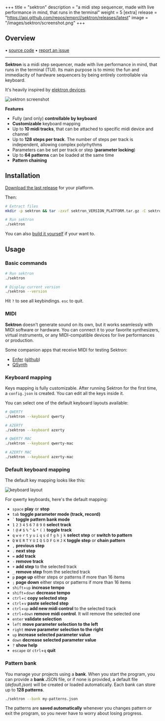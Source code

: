 +++
title = "sektron"
description = "a midi step sequencer, made with live performance in mind, that runs in the terminal"
weight = 5
[extra]
release = "https://api.github.com/repos/emprcl/sektron/releases/latest"
image = "/images/sektron/screenshot.png"
+++

## Overview

<span id="release"></span> • 
[source code](https://github.com/emprcl/sektron) • 
[report an issue](https://github.com/emprcl/sektron/issues/new)

<hr/>

**Sektron** is a midi step sequencer, made with live performance in mind, that runs in the terminal (TUI). Its main purpose is to mimic the fun and immediacity of hardware sequencers by being entirely controllable via keyboard.

It's heavily inspired by [elektron devices](https://www.elektron.se).

![sektron screenshot](https://raw.githubusercontent.com/emprcl/sektron/refs/heads/main/docs/screenshot.png)


**Features**
 - Fully (and only) **controllable by keyboard**
 - **Customizable** keyboard mapping
 - Up to **10 midi tracks**, that can be attached to specific midi device and channel
 - Up to **128 steps per track**. The number of steps per track is independent, allowing complex polyrhythms
 - Parameters can be set per track or step (**parameter locking**)
 - Up to **64 patterns** can be loaded at the same time
 - **Pattern chaining**


## Installation

[Download the last release](https://github.com/emprcl/sektron/releases) for your platform.

Then:
```sh
# Extract files
mkdir -p sektron && tar -zxvf sektron_VERSION_PLATFORM.tar.gz -C sektron

# Run sektron
./sektron
```

You can also [build it yourself](https://github.com/emprcl/sektron?tab=readme-ov-file#build-it-yourself) if your want to.

## Usage

### Basic commands

```sh
# Run sektron
./sektron

# Display current version
./sektron --version
```

Hit `?` to see all keybindings. `esc` to quit.

### MIDI

**Sektron** doesn't generate sound on its own, but it works seamlessly with MIDI software or hardware. You can connect it to your favorite synthesizers, virtual instruments, or any MIDI-compatible devices for live performances or production.

Some companion apps that receive MIDI for testing Sektron:
 - [Enfer](https://neauoire.github.io/Enfer/) ([github](https://github.com/neauoire/Enfer))
 - [QSynth](https://qsynth.sourceforge.io/)

### Keyboard mapping

Keys mapping is fully customizable. After running Sektron for the first time, a `config.json` is created.
You can edit all the keys inside it.

You can select one of the default keyboard layouts available:
```sh
# QWERTY
./sektron --keyboard qwerty

# AZERTY
./sektron --keyboard azerty

# QWERTY MAC
./sektron --keyboard qwerty-mac

# AZERTY MAC
./sektron --keyboard azerty-mac
```

### Default keyboard mapping

The default key mapping looks like this:

![keyboard layout](https://raw.githubusercontent.com/emprcl/sektron/refs/heads/main/docs/keyboard-layout.png)

For qwerty keyboards, here's the default mapping:

 - `space` **play** or **stop**
 - `tab` **toggle parameter mode (track, record)**
 - `` ` `` **toggle pattern bank mode**
 - `1` `2` `3` `4` `5` `6` `7` `8` `9` `0` **select track**
 - `!` `@` `#` `$` `%` `^` `&` `*` `(` `)` **toggle track**
 - `q` `w` `e` `r` `t` `y` `u` `i` `q` `s` `d` `f` `g` `h` `j` `k` **select step** or **switch to pattern**
 - `Q` `W` `E` `R` `T` `Y` `U` `I` `Q` `S` `D` `F` `G` `H` `J` `K` **toggle step** or **chain pattern**
 - `,` **previous step**
 - `.` **next step**
 - `=` **add track**
 - `-` **remove track**
 - `+` **add step** to the selected track
 - `_` **remove step** from the selected track
 - `p` **page up** either steps or patterns if more than 16 items
 - `;` **page down** either steps or patterns if more than 16 items
 - `shift`+`up` **increase tempo**
 - `shift`+`down` **decrease tempo**
 - `ctrl`+`c` **copy selected step**
 - `ctrl`+`v` **paste selected step**
 - `ctrl`+`up` **add new midi control** to the selected track
 - `ctrl`+`down` **remove midi control**. It will remove the selected one
 - `enter` **validate selection**
 - `left` **move parameter selection to the left**
 - `right` **move parameter selection to the right**
 - `up` **increase selected parameter value**
 - `down` **decrease selected parameter value**
 - `?` **show help**
 - `escape` or `ctrl`+`q` **quit**

### Pattern bank

You manage your projects using a **bank**. When you start the program, you can provide a **bank** JSON file, or if none is provided, a default file (_default.json_) will be created or loaded automatically. Each bank can store up to **128 patterns**.

```sh
./sektron --bank my-patterns.json
```

The patterns are **saved automatically** whenever you changes pattern or exit the program, so you never have to worry about losing progress.
